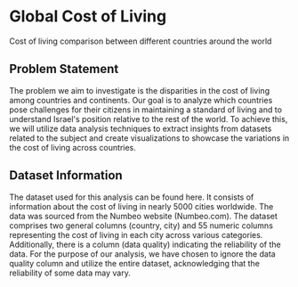 # Global Cost of Living
Cost of living comparison between different countries around the world

## Problem Statement
The problem we aim to investigate is the disparities in the cost of living among countries and continents. Our goal is to analyze which countries pose challenges for their citizens in maintaining a standard of living and to understand Israel's position relative to the rest of the world. To achieve this, we will utilize data analysis techniques to extract insights from datasets related to the subject and create visualizations to showcase the variations in the cost of living across countries.

## Dataset Information
The dataset used for this analysis can be found here. It consists of information about the cost of living in nearly 5000 cities worldwide. The data was sourced from the Numbeo website (Numbeo.com). The dataset comprises two general columns (country, city) and 55 numeric columns representing the cost of living in each city across various categories. Additionally, there is a column (data quality) indicating the reliability of the data. For the purpose of our analysis, we have chosen to ignore the data quality column and utilize the entire dataset, acknowledging that the reliability of some data may vary.